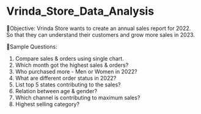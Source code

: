 # Vrinda_Store_Data_Analysis
🎯Objective: Vrinda Store wants to create an annual sales report for 2022. So that they can understand their customers and grow more sales in 2023.


📝Sample Questions:
1. Compare sales & orders using single chart.
2. Which month got the highest sales & orders?
3. Who purchased more - Men or Women in 2022?
4. What are different order status in 2022?
5. List top 5 states contributing to the sales?
6. Relation between age & gender?
7. Which channel is contributing to maximum sales?
8. Highest selling category?
